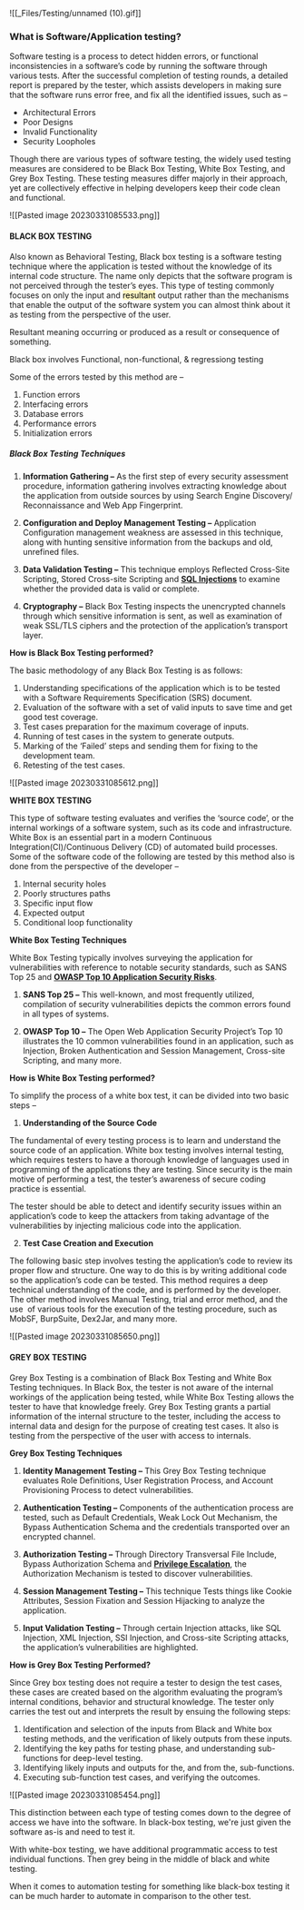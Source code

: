 ![[_Files/Testing/unnamed (10).gif]]
### **What is Software/Application testing?**

Software testing is a process to detect hidden errors, or functional inconsistencies in a software’s code by running the software through various tests. After the successful completion of testing rounds, a detailed report is prepared by the tester, which assists developers in making sure that the software runs error free, and fix all the identified issues, such as – 

-   Architectural Errors
-   Poor Designs
-   Invalid Functionality
-   Security Loopholes

Though there are various types of software testing, the widely used testing measures are considered to be Black Box Testing, White Box Testing, and Grey Box Testing. These testing measures differ majorly in their approach, yet are collectively effective in helping developers keep their code clean and functional.

![[Pasted image 20230331085533.png]]

#### **BLACK BOX TESTING**

Also known as Behavioral Testing, Black box testing is a software testing technique where the application is tested without the knowledge of its internal code structure. The name only depicts that the software program is not perceived through the tester’s eyes. This type of testing commonly focuses on only the input and <mark style="background: #FFF3A3A6;">resultant</mark> output rather than the mechanisms that enable the output of the software system you can almost think about it as testing from the perspective of the user.

Resultant meaning occurring or produced as a result or consequence of something.

Black box involves Functional, non-functional, & regressiong testing


Some of the errors tested by this method are – 

1.  Function errors
2.  Interfacing errors
3.  Database errors
4.  Performance errors
5.  Initialization errors  

##### **Black Box Testing Techniques** 

1.  **Information Gathering –** As the first step of every security assessment procedure, information gathering involves extracting knowledge about the application from outside sources by using Search Engine Discovery/ Reconnaissance and Web App Fingerprint. 

2.  **Configuration and Deploy Management Testing –** Application Configuration management weakness are assessed in this technique, along with hunting sensitive information from the backups and old, unrefined files. 

3.  **Data Validation Testing –** This technique employs Reflected Cross-Site Scripting, Stored Cross-site Scripting and [**SQL Injections**](https://www.kratikal.com/blog/sql-injection-attack-a-major-application-security-threat/) to examine whether the provided data is valid or complete.

4.  **Cryptography –** Black Box Testing inspects the unencrypted channels through which sensitive information is sent, as well as examination of weak SSL/TLS ciphers and the protection of the application’s transport layer.

**How is Black Box Testing performed?**

The basic methodology of any Black Box Testing is as follows:

1.  Understanding specifications of the application which is to be tested with a Software Requirements Specification (SRS) document. 
2.  Evaluation of the software with a set of valid inputs to save time and get good test coverage.
3.  Test cases preparation for the maximum coverage of inputs.
4.  Running of test cases in the system to generate outputs. 
5.  Marking of the ‘Failed’ steps and sending them for fixing to the development team.
6.  Retesting of the test cases.

![[Pasted image 20230331085612.png]]

**WHITE BOX TESTING**

This type of software testing evaluates and verifies the ‘source code’, or the internal workings of a software system, such as its code and infrastructure. White Box is an essential part in a modern Continuous Integration(CI)/Continuous Delivery (CD) of automated build processes. Some of the software code of the following are tested by this method also is done from the perspective of the developer  –

1.  Internal security holes
2.  Poorly structures paths
3.  Specific input flow
4.  Expected output
5.  Conditional loop functionality

**White Box Testing Techniques** 

White Box Testing typically involves surveying the application for vulnerabilities with reference to notable security standards, such as SANS Top 25 and [**OWASP Top 10 Application Security Risks**](https://www.kratikal.com/blog/android-application-hacking/). 

1.  **SANS Top 25 –** This well-known, and most frequently utilized, compilation of security vulnerabilities depicts the common errors found in all types of systems.

2.  **OWASP Top 10 –** The Open Web Application Security Project’s Top 10 illustrates the 10 common vulnerabilities found in an application, such as Injection, Broken Authentication and Session Management, Cross-site Scripting, and many more. 

**How is White Box Testing performed?**

To simplify the process of a white box test, it can be divided into two basic steps –

1.  **Understanding of the Source Code**

The fundamental of every testing process is to learn and understand the source code of an application. White box testing involves internal testing, which requires testers to have a thorough knowledge of languages used in programming of the applications they are testing. Since security is the main motive of performing a test, the tester’s awareness of secure coding practice is essential. 

The tester should be able to detect and identify security issues within an application’s code to keep the attackers from taking advantage of the vulnerabilities by injecting malicious code into the application.

2.  **Test Case Creation and Execution**

The following basic step involves testing the application’s code to review its proper flow and structure. One way to do this is by writing additional code so the application’s code can be tested. This method requires a deep technical understanding of the code, and is performed by the developer. The other method involves Manual Testing, trial and error method, and the use  of various tools for the execution of the testing procedure, such as MobSF, BurpSuite, Dex2Jar, and many more.

![[Pasted image 20230331085650.png]]

#### **GREY BOX TESTING**

Grey Box Testing is a combination of Black Box Testing and White Box Testing techniques. In Black Box, the tester is not aware of the internal workings of the application being tested, while White Box Testing allows the tester to have that knowledge freely. Grey Box Testing grants a partial information of the internal structure to the tester, including the access to internal data and design for the purpose of creating test cases. It also is testing from the perspective of the user with access to internals. 

**Grey Box Testing Techniques** 

1.  **Identity Management Testing –** This Grey Box Testing technique evaluates Role Definitions, User Registration Process, and Account Provisioning Process to detect vulnerabilities.

2.  **Authentication Testing –** Components of the authentication process are tested, such as Default Credentials, Weak Lock Out Mechanism, the Bypass Authentication Schema and the credentials transported over an encrypted channel. 

3.  **Authorization Testing –** Through Directory Transversal File Include, Bypass Authorization Schema and [**Privilege Escalation**](https://www.kratikal.com/blog/vapt-prevent-privilege-escalation/), the Authorization Mechanism is tested to discover vulnerabilities.

4.  **Session Management Testing –** This technique Tests things like Cookie Attributes, Session Fixation and Session Hijacking to analyze the application. 

5.  **Input Validation Testing –** Through certain Injection attacks, like SQL Injection, XML Injection, SSI Injection, and Cross-site Scripting attacks, the application’s vulnerabilities are highlighted. 

**How is Grey Box Testing Performed?**

Since Grey box testing does not require a tester to design the test cases, these cases are created based on the algorithm evaluating the program’s internal conditions, behavior and structural knowledge. The tester only carries the test out and interprets the result by ensuing the following steps:

1.  Identification and selection of the inputs from Black and White box testing methods, and the verification of likely outputs from these inputs.
2.  Identifying the key paths for testing phase, and understanding sub-functions for deep-level testing.
3.  Identifying likely inputs and outputs for the, and from the, sub-functions.
4.  Executing sub-function test cases, and verifying the outcomes.

![[Pasted image 20230331085454.png]]

This distinction between each type of testing comes down to  the degree of access we have into the software. In black-box testing, we're just given the software as-is and need to test it. 

With white-box testing, we have additional programmatic access to test individual functions. Then grey being in the middle of black and white testing.

When it comes to automation testing for something like black-box testing it can be much harder to automate in comparison to the other test.